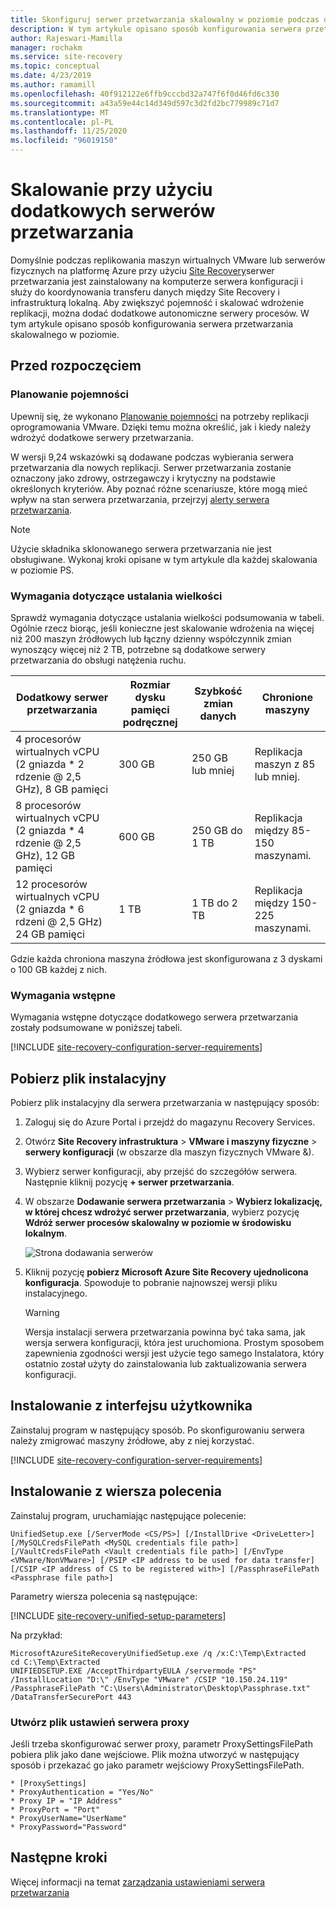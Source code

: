 ```yaml
---
title: Skonfiguruj serwer przetwarzania skalowalny w poziomie podczas odzyskiwania po awarii maszyn wirtualnych VMware i serwerów fizycznych przy użyciu Azure Site Recovery | Microsoft Docs "
description: W tym artykule opisano sposób konfigurowania serwera przetwarzania skalowalnego w poziomie podczas odzyskiwania po awarii maszyn wirtualnych VMware i serwerów fizycznych.
author: Rajeswari-Mamilla
manager: rochakm
ms.service: site-recovery
ms.topic: conceptual
ms.date: 4/23/2019
ms.author: ramamill
ms.openlocfilehash: 40f912122e6ffb9cccbd32a747f6f0d46fd6c330
ms.sourcegitcommit: a43a59e44c14d349d597c3d2fd2bc779989c71d7
ms.translationtype: MT
ms.contentlocale: pl-PL
ms.lasthandoff: 11/25/2020
ms.locfileid: "96019150"
---
```

# <a name="scale-with-additional-process-servers"></a>Skalowanie przy użyciu dodatkowych serwerów przetwarzania

Domyślnie podczas replikowania maszyn wirtualnych VMware lub serwerów fizycznych na platformę Azure przy użyciu [Site Recovery](site-recovery-overview.md)serwer przetwarzania jest zainstalowany na komputerze serwera konfiguracji i służy do koordynowania transferu danych między Site Recovery i infrastrukturą lokalną. Aby zwiększyć pojemność i skalować wdrożenie replikacji, można dodać dodatkowe autonomiczne serwery procesów. W tym artykule opisano sposób konfigurowania serwera przetwarzania skalowalnego w poziomie.

## <a name="before-you-start"></a>Przed rozpoczęciem

### <a name="capacity-planning"></a>Planowanie pojemności

Upewnij się, że wykonano [Planowanie pojemności](site-recovery-plan-capacity-vmware.md) na potrzeby replikacji oprogramowania VMware. Dzięki temu można określić, jak i kiedy należy wdrożyć dodatkowe serwery przetwarzania.

W wersji 9,24 wskazówki są dodawane podczas wybierania serwera przetwarzania dla nowych replikacji. Serwer przetwarzania zostanie oznaczony jako zdrowy, ostrzegawczy i krytyczny na podstawie określonych kryteriów. Aby poznać różne scenariusze, które mogą mieć wpływ na stan serwera przetwarzania, przejrzyj [alerty serwera przetwarzania](vmware-physical-azure-monitor-process-server.md#process-server-alerts).

> [!NOTE]
> Użycie składnika sklonowanego serwera przetwarzania nie jest obsługiwane. Wykonaj kroki opisane w tym artykule dla każdej skalowania w poziomie PS.

### <a name="sizing-requirements"></a>Wymagania dotyczące ustalania wielkości 

Sprawdź wymagania dotyczące ustalania wielkości podsumowania w tabeli. Ogólnie rzecz biorąc, jeśli konieczne jest skalowanie wdrożenia na więcej niż 200 maszyn źródłowych lub łączny dzienny współczynnik zmian wynoszący więcej niż 2 TB, potrzebne są dodatkowe serwery przetwarzania do obsługi natężenia ruchu.

| **Dodatkowy serwer przetwarzania** | **Rozmiar dysku pamięci podręcznej** | **Szybkość zmian danych** | **Chronione maszyny** |
| --- | --- | --- | --- |
|4 procesorów wirtualnych vCPU (2 gniazda * 2 rdzenie \@ 2,5 GHz), 8 GB pamięci |300 GB |250 GB lub mniej |Replikacja maszyn z 85 lub mniej. |
|8 procesorów wirtualnych vCPU (2 gniazda * 4 rdzenie \@ 2,5 GHz), 12 GB pamięci |600 GB |250 GB do 1 TB |Replikacja między 85-150 maszynami. |
|12 procesorów wirtualnych vCPU (2 gniazda * 6 rdzeni \@ 2,5 GHz) 24 GB pamięci |1 TB |1 TB do 2 TB |Replikacja między 150-225 maszynami. |

Gdzie każda chroniona maszyna źródłowa jest skonfigurowana z 3 dyskami o 100 GB każdej z nich.

### <a name="prerequisites"></a>Wymagania wstępne

Wymagania wstępne dotyczące dodatkowego serwera przetwarzania zostały podsumowane w poniższej tabeli.

[!INCLUDE [site-recovery-configuration-server-requirements](../../includes/site-recovery-configuration-and-scaleout-process-server-requirements.md)]

## <a name="download-installation-file"></a>Pobierz plik instalacyjny

Pobierz plik instalacyjny dla serwera przetwarzania w następujący sposób:

1. Zaloguj się do Azure Portal i przejdź do magazynu Recovery Services.
2. Otwórz **Site Recovery infrastruktura**  >  **VMware i maszyny fizyczne**  >  **serwery konfiguracji** (w obszarze dla maszyn fizycznych VMware &).
3. Wybierz serwer konfiguracji, aby przejść do szczegółów serwera. Następnie kliknij pozycję **+ serwer przetwarzania**.
4. W obszarze **Dodawanie serwera przetwarzania**  >   **Wybierz lokalizację, w której chcesz wdrożyć serwer przetwarzania**, wybierz pozycję **Wdróż serwer procesów skalowalny w poziomie w środowisku lokalnym**.

   ![Strona dodawania serwerów](./media/vmware-azure-set-up-process-server-scale/add-process-server.png)
1. Kliknij pozycję **pobierz Microsoft Azure Site Recovery ujednolicona konfiguracja**. Spowoduje to pobranie najnowszej wersji pliku instalacyjnego.

   > [!WARNING]
   > Wersja instalacji serwera przetwarzania powinna być taka sama, jak wersja serwera konfiguracji, która jest uruchomiona. Prostym sposobem zapewnienia zgodności wersji jest użycie tego samego Instalatora, który ostatnio został użyty do zainstalowania lub zaktualizowania serwera konfiguracji.

## <a name="install-from-the-ui"></a>Instalowanie z interfejsu użytkownika

Zainstaluj program w następujący sposób. Po skonfigurowaniu serwera należy zmigrować maszyny źródłowe, aby z niej korzystać.

[!INCLUDE [site-recovery-configuration-server-requirements](../../includes/site-recovery-add-process-server.md)]


## <a name="install-from-the-command-line"></a>Instalowanie z wiersza polecenia

Zainstaluj program, uruchamiając następujące polecenie:

```
UnifiedSetup.exe [/ServerMode <CS/PS>] [/InstallDrive <DriveLetter>] [/MySQLCredsFilePath <MySQL credentials file path>] [/VaultCredsFilePath <Vault credentials file path>] [/EnvType <VMware/NonVMware>] [/PSIP <IP address to be used for data transfer] [/CSIP <IP address of CS to be registered with>] [/PassphraseFilePath <Passphrase file path>]
```

Parametry wiersza polecenia są następujące:

[!INCLUDE [site-recovery-unified-setup-parameters](../../includes/site-recovery-unified-installer-command-parameters.md)]

Na przykład:

```
MicrosoftAzureSiteRecoveryUnifiedSetup.exe /q /x:C:\Temp\Extracted
cd C:\Temp\Extracted
UNIFIEDSETUP.EXE /AcceptThirdpartyEULA /servermode "PS" /InstallLocation "D:\" /EnvType "VMware" /CSIP "10.150.24.119" /PassphraseFilePath "C:\Users\Administrator\Desktop\Passphrase.txt" /DataTransferSecurePort 443
```
### <a name="create-a-proxy-settings-file"></a>Utwórz plik ustawień serwera proxy

Jeśli trzeba skonfigurować serwer proxy, parametr ProxySettingsFilePath pobiera plik jako dane wejściowe. Plik można utworzyć w następujący sposób i przekazać go jako parametr wejściowy ProxySettingsFilePath.

```
* [ProxySettings]
* ProxyAuthentication = "Yes/No"
* Proxy IP = "IP Address"
* ProxyPort = "Port"
* ProxyUserName="UserName"
* ProxyPassword="Password"
```

## <a name="next-steps"></a>Następne kroki
Więcej informacji na temat [zarządzania ustawieniami serwera przetwarzania](vmware-azure-manage-process-server.md)
